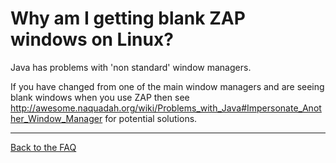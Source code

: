 # Why am I getting blank ZAP windows on Linux?

Java has problems with 'non standard' window managers.

If you have changed from one of the main window managers and are seeing blank windows when you use ZAP then see http://awesome.naquadah.org/wiki/Problems_with_Java#Impersonate_Another_Window_Manager for potential solutions.


---

[Back to the FAQ](FAQtoplevel)